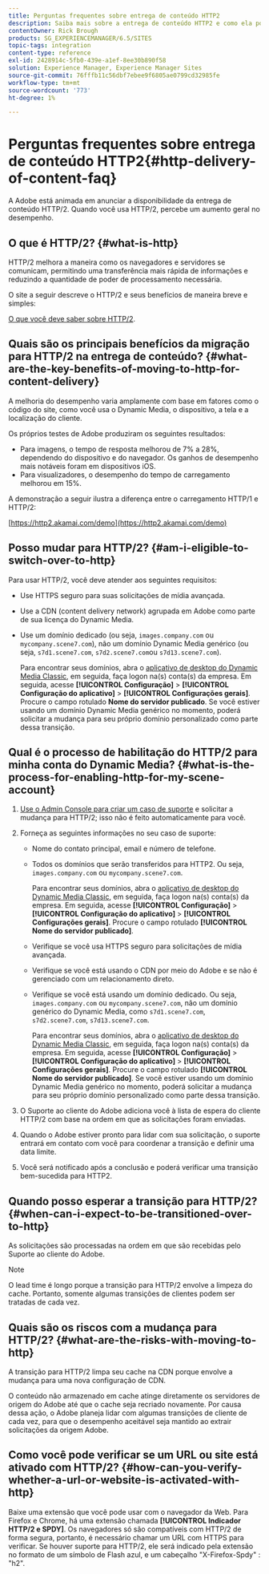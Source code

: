 ```yaml
---
title: Perguntas frequentes sobre entrega de conteúdo HTTP2
description: Saiba mais sobre a entrega de conteúdo HTTP2 e como ela pode aumentar o desempenho geral do seu conteúdo da Web.
contentOwner: Rick Brough
products: SG_EXPERIENCEMANAGER/6.5/SITES
topic-tags: integration
content-type: reference
exl-id: 2428914c-5fb0-439e-a1ef-8ee30b890f58
solution: Experience Manager, Experience Manager Sites
source-git-commit: 76fffb11c56dbf7ebee9f6805ae0799cd32985fe
workflow-type: tm+mt
source-wordcount: '773'
ht-degree: 1%

---
```


# Perguntas frequentes sobre entrega de conteúdo HTTP2{#http-delivery-of-content-faq}

A Adobe está animada em anunciar a disponibilidade da entrega de conteúdo HTTP/2. Quando você usa HTTP/2, percebe um aumento geral no desempenho.

## O que é HTTP/2? {#what-is-http}

HTTP/2 melhora a maneira como os navegadores e servidores se comunicam, permitindo uma transferência mais rápida de informações e reduzindo a quantidade de poder de processamento necessária.

O site a seguir descreve o HTTP/2 e seus benefícios de maneira breve e simples:

[O que você deve saber sobre HTTP/2](https://www.engadget.com/2015-02-24-what-you-need-to-know-about-http-2.html).

## Quais são os principais benefícios da migração para HTTP/2 na entrega de conteúdo? {#what-are-the-key-benefits-of-moving-to-http-for-content-delivery}

A melhoria do desempenho varia amplamente com base em fatores como o código do site, como você usa o Dynamic Media, o dispositivo, a tela e a localização do cliente.

Os próprios testes de Adobe produziram os seguintes resultados:

* Para imagens, o tempo de resposta melhorou de 7% a 28%, dependendo do dispositivo e do navegador. Os ganhos de desempenho mais notáveis foram em dispositivos iOS.
* Para visualizadores, o desempenho do tempo de carregamento melhorou em 15%.

A demonstração a seguir ilustra a diferença entre o carregamento HTTP/1 e HTTP/2:

[https://http2.akamai.com/demo](https://http2.akamai.com/demo)

## Posso mudar para HTTP/2? {#am-i-eligible-to-switch-over-to-http}

Para usar HTTP/2, você deve atender aos seguintes requisitos:

* Use HTTPS seguro para suas solicitações de mídia avançada.
* Use a CDN (content delivery network) agrupada em Adobe como parte de sua licença do Dynamic Media.
* Use um domínio dedicado (ou seja, `images.company.com` ou `mycompany.scene7.com`), não um domínio Dynamic Media genérico (ou seja, `s7d1.scene7.com`, `s7d2.scene7.com`ou `s7d13.scene7.com`).

  Para encontrar seus domínios, abra o [aplicativo de desktop do Dynamic Media Classic](https://experienceleague.adobe.com/docs/dynamic-media-classic/using/getting-started/signing-out.html#getting-started), em seguida, faça logon na(s) conta(s) da empresa. Em seguida, acesse **[!UICONTROL Configuração]** > **[!UICONTROL Configuração do aplicativo]** > **[!UICONTROL Configurações gerais]**. Procure o campo rotulado **Nome do servidor publicado**. Se você estiver usando um domínio Dynamic Media genérico no momento, poderá solicitar a mudança para seu próprio domínio personalizado como parte dessa transição.

## Qual é o processo de habilitação do HTTP/2 para minha conta do Dynamic Media? {#what-is-the-process-for-enabling-http-for-my-scene-account}

1. [Use o Admin Console para criar um caso de suporte](https://helpx.adobe.com/enterprise/using/support-for-experience-cloud.html?lang=pt-BR) e solicitar a mudança para HTTP/2; isso não é feito automaticamente para você.
1. Forneça as seguintes informações no seu caso de suporte:

   * Nome do contato principal, email e número de telefone.
   * Todos os domínios que serão transferidos para HTTP2. Ou seja, `images.company.com` ou `mycompany.scene7.com`.

     Para encontrar seus domínios, abra o [aplicativo de desktop do Dynamic Media Classic](https://experienceleague.adobe.com/docs/dynamic-media-classic/using/getting-started/signing-out.html#getting-started), em seguida, faça logon na(s) conta(s) da empresa. Em seguida, acesse **[!UICONTROL Configuração]** > **[!UICONTROL Configuração do aplicativo]** > **[!UICONTROL Configurações gerais]**. Procure o campo rotulado **[!UICONTROL Nome do servidor publicado]**.

   * Verifique se você usa HTTPS seguro para solicitações de mídia avançada.
   * Verifique se você está usando o CDN por meio do Adobe e se não é gerenciado com um relacionamento direto.
   * Verifique se você está usando um domínio dedicado. Ou seja, `images.company.com` ou `mycompany.scene7.com`, não um domínio genérico do Dynamic Media, como `s7d1.scene7.com`, `s7d2.scene7.com`, `s7d13.scene7.com`.

     Para encontrar seus domínios, abra o [aplicativo de desktop do Dynamic Media Classic](https://experienceleague.adobe.com/docs/dynamic-media-classic/using/getting-started/signing-out.html#getting-started), em seguida, faça logon na(s) conta(s) da empresa. Em seguida, acesse **[!UICONTROL Configuração]** > **[!UICONTROL Configuração do aplicativo]** > **[!UICONTROL Configurações gerais]**. Procure o campo rotulado **[!UICONTROL Nome do servidor publicado]**. Se você estiver usando um domínio Dynamic Media genérico no momento, poderá solicitar a mudança para seu próprio domínio personalizado como parte dessa transição.

1. O Suporte ao cliente do Adobe adiciona você à lista de espera do cliente HTTP/2 com base na ordem em que as solicitações foram enviadas.
1. Quando o Adobe estiver pronto para lidar com sua solicitação, o suporte entrará em contato com você para coordenar a transição e definir uma data limite.
1. Você será notificado após a conclusão e poderá verificar uma transição bem-sucedida para HTTP2.

## Quando posso esperar a transição para HTTP/2? {#when-can-i-expect-to-be-transitioned-over-to-http}

As solicitações são processadas na ordem em que são recebidas pelo Suporte ao cliente do Adobe.

>[!NOTE]
>
>O lead time é longo porque a transição para HTTP/2 envolve a limpeza do cache. Portanto, somente algumas transições de clientes podem ser tratadas de cada vez.

## Quais são os riscos com a mudança para HTTP/2? {#what-are-the-risks-with-moving-to-http}

A transição para HTTP/2 limpa seu cache na CDN porque envolve a mudança para uma nova configuração de CDN.

O conteúdo não armazenado em cache atinge diretamente os servidores de origem do Adobe até que o cache seja recriado novamente. Por causa dessa ação, o Adobe planeja lidar com algumas transições de cliente de cada vez, para que o desempenho aceitável seja mantido ao extrair solicitações da origem Adobe.

## Como você pode verificar se um URL ou site está ativado com HTTP/2? {#how-can-you-verify-whether-a-url-or-website-is-activated-with-http}

Baixe uma extensão que você pode usar com o navegador da Web. Para Firefox e Chrome, há uma extensão chamada **[!UICONTROL Indicador HTTP/2 e SPDY]**. Os navegadores só são compatíveis com HTTP/2 de forma segura, portanto, é necessário chamar um URL com HTTPS para verificar. Se houver suporte para HTTP/2, ele será indicado pela extensão no formato de um símbolo de Flash azul, e um cabeçalho &quot;X-Firefox-Spdy&quot; : &quot;h2&quot;.
